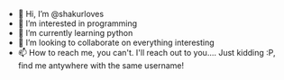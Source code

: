 - 👋 Hi, I’m @shakurloves
- 👀 I’m interested in programming
- 🌱 I’m currently learning python
- 💞️ I’m looking to collaborate on everything interesting
- 📫 How to reach me, you can't. I'll reach out to you.... Just kidding :P, find me antywhere with the same username! 

<!---
shakurloves/shakurloves is a ✨ special ✨ repository because its `README.md` (this file) appears on your GitHub profile.
You can click the Preview link to take a look at your changes.
--->
